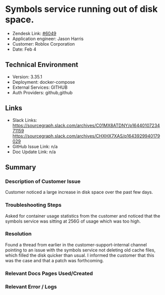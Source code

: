  
# Symbols service running out of disk space. <!-- Ticket Title  Hint: include keywords to make it searchable -->
 
- Zendesk Link: [#6049](https://sourcegraph.zendesk.com/agent/tickets/6049)
- Application engineer: Jason Harris
- Customer: Roblox Corporation <!-- Redact if this contains personally identifying information -->
- Date: Feb 4

<!-- Data populated from integration, speak to Ben Gordon or Michael Bali if not working -->
<!-- During Internal team trial, fill missing data manually (we are waiting for all data to sync) -->
 
## Technical Environment
- Version: 3.35.1
- Deployment: docker-compose
- External Services: GITHUB
- Auth Providers: github,github
 
 
## Links
<!-- Data for application engineer manual entry -->
- Slack Links: https://sourcegraph.slack.com/archives/C01MX8ATDNY/p1644010723471159
https://sourcegraph.slack.com/archives/CHXHX7XAS/p1643929940179029
- GitHub Issue Link: n/a
- Doc Update Link: n/a 
 
## Summary
### Description of Customer Issue
Customer noticed a large increase in disk space over the past few days.
 
### Troubleshooting Steps
Asked for container usage statistics from the customer and noticed that the symbols service was sitting at 256G of usage which was too high.
 
### Resolution
Found a thread from earlier in the customer-support-internal channel pointing to an issue with the symbols service not deleting old cache files, which filled the disk quicker than usual. I informed the customer that this was the case and that a patch was forthcoming.
 
### Relevant Docs Pages Used/Created
 
### Relevant Error / Logs
<!-- Please redact keys, tokens, and personal identifying information -->
 

<!-- Once complete, upload a copy to https://github.com/sourcegraph/support-tools-internal/tree/main/resolved-tickets as a .md file -->
<!-- Name the file 6049.md -->
